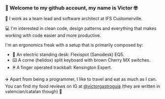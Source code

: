 ### 🖖 Welcome to my github account, my name is Victor 🤓

💼 I work as a team lead and software architect at IFS Customerville.

💻 I'm interested in clean code, design patterns and everything that makes working with code easier and more productive.

I'm an ergonomics freak with a setup that is primarily composed by:
- 🤖 An electric standing desk: Flexispot (Sanodesk) EQ5.
- ⌨️ A corne (helidox) split keyboard with brown Cherry MX switches.
- 🖲️ A finger operated trackball: Kensington Expert.

✈️ Apart from being a programmer, I like to travel and eat as much as I can. 
You can find my food reviews on IG at [@victorgastroguia](https://www.instagram.com/victorgastroguia) (they are written in valencian/catalan though) 🥘
